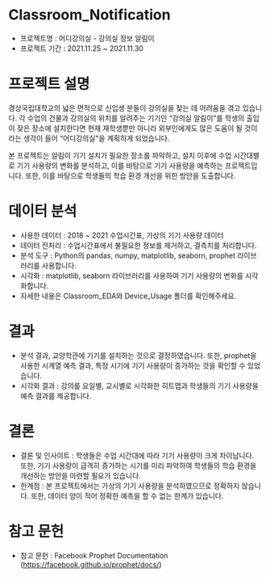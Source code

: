 # Classroom_Notification
- 프로젝트명 : 어디강의실 - 강의실 정보 알림이
- 프로젝트 기간 : 2021.11.25 ~ 2021.11.30

# 프로젝트 설명
경상국립대학교의 넓은 면적으로 신입생 분들이 강의실을 찾는 데 어려움을 겪고 있습니다. 각 수업의 건물과 강의실의 위치를 알려주는 기기인 “강의실 알림이"를 학생의 출입이 잦은 장소에 설치한다면 현재 재학생뿐만 아니라 외부인에게도 많은 도움이 될 것이라는 생각이 들어 “어디강의실"을 계획하게 되었습니다.

본 프로젝트는 알림이 기기 설치가 필요한 장소를 파악하고, 설치 이후에 수업 시간대별로 기기 사용량의 변화를 분석하고, 이를 바탕으로 기기 사용량을 예측하는 프로젝트입니다. 또한, 이를 바탕으로 학생들의 학습 환경 개선을 위한 방안을 도출합니다.

# 데이터 분석
- 사용한 데이터 : 2018 ~ 2021 수업시간표, 가상의 기기 사용량 데이터
- 데이터 전처리 : 수업시간표에서 불필요한 정보를 제거하고, 결측치를 처리합니다.
- 분석 도구 : Python의 pandas, numpy, matplotlib, seaborn, prophet 라이브러리를 사용합니다.
- 시각화 : matplotlib, seaborn 라이브러리를 사용하여 기기 사용량의 변화를 시각화합니다.
- 자세한 내용은 Classroom_EDA와 Device_Usage 폴더를 확인해주세요.

# 결과
- 분석 결과, 교양학관에 기기를 설치하는 것으로 결정하였습니다. 또한, prophet을 사용한 시계열 예측 결과, 특정 시기에 기기 사용량이 증가하는 것을 확인할 수 있었습니다.
- 시각화 결과 : 강의를 요일별, 교시별로 시각화한 히트맵과 학생들의 기기 사용량을 예측 결과를 제공합니다.

# 결론
- 결론 및 인사이트 : 학생들은 수업 시간대에 따라 기기 사용량이 크게 차이납니다. 또한, 기기 사용량이 급격히 증가하는 시기를 미리 파악하여 학생들의 학습 환경을 개선하는 방안을 마련할 필요가 있습니다.
- 한계점 : 본 프로젝트에서는 가상의 기기 사용량을 분석하였으므로 정확하지 않습니다. 또한, 데이터 양이 적어 정확한 예측을 할 수 없는 한계가 있습니다.

# 참고 문헌
- 참고 문헌 : Facebook Prophet Documentation (https://facebook.github.io/prophet/docs/)
